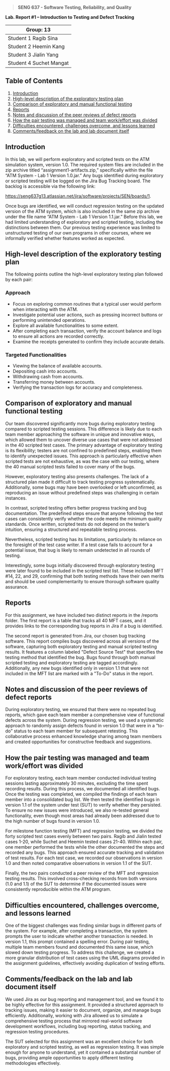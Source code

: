 > **SENG 637 - Software Testing, Reliability, and Quality**

**Lab. Report \#1 – Introduction to Testing and Defect Tracking**

| Group: 13               |
| ----------------------- |
| Student 1 Ragib Sina    |
| Student 2 Heemin Kang   |
| Student 3 Jialin Yang   |
| Student 4 Suchet Mangat |

## Table of Contents

1. [Introduction](#introduction)
2. [High-level description of the exploratory testing plan](#high-level-description-of-the-exploratory-testing-plan)
3. [Comparison of exploratory and manual functional testing](#comparison-of-exploratory-and-manual-functional-testing)
4. [Reports](#reports)
5. [Notes and discussion of the peer reviews of defect reports](#notes-and-discussion-of-the-peer-reviews-of-defect-reports)
6. [How the pair testing was managed and team work/effort was divided](#how-the-pair-testing-was-managed-and-team-workeffort-was-divided)
7. [Difficulties encountered, challenges overcome, and lessons learned](#difficulties-encountered-challenges-overcome-and-lessons-learned)
8. [Comments/feedback on the lab and lab document itself](#commentsfeedback-on-the-lab-and-lab-document-itself)

## Introduction

<a name="introduction"></a>
In this lab, we will perform exploratory and scripted tests on the ATM simulation system, version 1.0. The required system files are included in the zip archive titled “assignment1-artifacts.zip,” specifically within the file “ATM System - Lab 1 Version 1.0.jar.”
Any bugs identified during exploratory or scripted testing will be logged on the Jira Bug Tracking board. The backlog is accessible via the following link:

https://seng637g13.atlassian.net/jira/software/projects/SEN/boards/1.

Once bugs are identified, we will conduct regression testing on the updated version of the ATM system, which is also included in the same zip archive under the file name “ATM System - Lab 1 Version 1.1.jar.”
Before this lab, we had limited understanding of exploratory and scripted testing, including the distinctions between them. Our previous testing experience was limited to unstructured testing of our own programs in other courses, where we informally verified whether features worked as expected.

## High-level description of the exploratory testing plan

<a name="high-level-description-of-the-exploratory-testing-plan"></a>
The following points outline the high-level exploratory testing plan followed by each pair:

### Approach

- Focus on exploring common routines that a typical user would perform when interacting with the ATM.
- Investigate potential user actions, such as pressing incorrect buttons or performing unintended operations.
- Explore all available functionalities to some extent.
- After completing each transaction, verify the account balance and logs to ensure all actions are recorded correctly.
- Examine the receipts generated to confirm they include accurate details.

### Targeted Functionalities

- Viewing the balance of available accounts.
- Depositing cash into accounts.
- Withdrawing cash from accounts.
- Transferring money between accounts.
- Verifying the transaction logs for accuracy and completeness.

## Comparison of exploratory and manual functional testing

<a name="comparison-of-exploratory-and-manual-functional-testing"></a>

Our team discovered significantly more bugs during exploratory testing compared to scripted testing sessions. This difference is likely due to each team member approaching the software in unique and innovative ways, which allowed them to uncover diverse use cases that were not addressed in the 40 scripted test cases. The primary advantage of exploratory testing is its flexibility; testers are not confined to predefined steps, enabling them to identify unexpected issues. This approach is particularly effective when scripted tests are not exhaustive, as was the case with our testing, where the 40 manual scripted tests failed to cover many of the bugs.

However, exploratory testing also presents challenges. The lack of a structured plan made it difficult to track testing progress systematically. Additionally, some bugs may have been overlooked or left unconfirmed, as reproducing an issue without predefined steps was challenging in certain instances.

In contrast, scripted testing offers better progress tracking and bug documentation. The predefined steps ensure that anyone following the test cases can consistently verify whether the code meets the minimum quality standards. Once written, scripted tests do not depend on the tester’s intuition, ensuring a structured and repeatable testing process.

Nevertheless, scripted testing has its limitations, particularly its reliance on the foresight of the test case writer. If a test case fails to account for a potential issue, that bug is likely to remain undetected in all rounds of testing.

Interestingly, some bugs initially discovered through exploratory testing were later found to be included in the scripted test list. These included MFT #14, 22, and 29, confirming that both testing methods have their own merits and should be used complementarity to ensure thorough software quality assurance.

## Reports

<a name="reports"></a>

For this assignment, we have included two distinct reports in the /reports folder. The first report is a table that tracks all 40 MFT cases, and it provides links to the corresponding bug reports in Jira if a bug is identified.

The second report is generated from Jira, our chosen bug tracking software. This report compiles bugs discovered across all versions of the software, capturing both exploratory testing and manual scripted testing results. It features a column labeled "Defect Source Test" that specifies the testing method that identified the bug. Bugs found through both manual scripted testing and exploratory testing are tagged accordingly. Additionally, any new bugs identified only in version 1.1 that were not included in the MFT list are marked with a "To-Do" status in the report.

## Notes and discussion of the peer reviews of defect reports

<a name="notes-and-discussion-of-the-peer-reviews-of-defect-reports"></a>
During exploratory testing, we ensured that there were no repeated bug reports, which gave each team member a comprehensive view of functional defects across the system. During regression testing, we used a systematic approach to randomly assign defects found in version 1.0 that were in a “to-do” status to each team member for subsequent retesting. This collaborative process enhanced knowledge sharing among team members and created opportunities for constructive feedback and suggestions.

## How the pair testing was managed and team work/effort was divided

<a name="how-the-pair-testing-was-managed-and-team-workeffort-was-divided"></a>
For exploratory testing, each team member conducted individual testing sessions lasting approximately 30 minutes, excluding the time spent recording results. During this process, we documented all identified bugs. Once the testing was completed, we compiled the findings of each team member into a consolidated bug list. We then tested the identified bugs in version 1.1 of the system under test (SUT) to verify whether they persisted. To ensure no new issues were introduced, we also re-tested general functionality, even though most areas had already been addressed due to the high number of bugs found in version 1.0.

For milestone function testing (MFT) and regression testing, we divided the forty scripted test cases evenly between two pairs. Ragib and Jialin tested cases 1-20, while Suchet and Heemin tested cases 21-40. Within each pair, one member performed the tests while the other documented the steps and recorded any bugs. This approach ensured accurate tracking and validation of test results. For each test case, we recorded our observations in version 1.0 and then noted comparative observations in version 1.1 of the SUT.

Finally, the two pairs conducted a peer review of the MFT and regression testing results. This involved cross-checking records from both versions (1.0 and 1.1) of the SUT to determine if the documented issues were consistently reproducible within the ATM program.

## Difficulties encountered, challenges overcome, and lessons learned

<a name="difficulties-encountered-challenges-overcome-and-lessons-learned"></a>
One of the biggest challenges was finding similar bugs in different parts of the system. For example, after completing a transaction, the system prompts the user to indicate whether another transaction is needed. In version 1.1, this prompt contained a spelling error. During pair testing, multiple team members found and documented this same issue, which slowed down testing progress. To address this challenge, we created a more granular distribution of test cases using the UML diagrams provided in the assignment guidelines, effectively avoiding duplication of testing efforts.

## Comments/feedback on the lab and lab document itself

<a name="commentsfeedback-on-the-lab-and-lab-document-itself"></a>

We used Jira as our bug reporting and management tool, and we found it to be highly effective for this assignment. It provided a structured approach to tracking issues, making it easier to document, organize, and manage bugs efficiently. Additionally, working with Jira allowed us to simulate a comprehensive testing process that mirrored real-world software development workflows, including bug reporting, status tracking, and regression testing procedures.

The SUT selected for this assignment was an excellent choice for both exploratory and scripted testing, as well as regression testing. It was simple enough for anyone to understand, yet it contained a substantial number of bugs, providing ample opportunities to apply different testing methodologies effectively.
